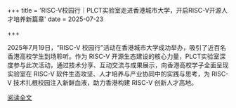 +++
title = 'RISC-V校园行｜PLCT实验室走进香港城市大学，开启RISC-V开源人才培养新篇章'
date = 2025-07-23

+++

2025年7月19日，“RISC-V 校园行”活动在香港城市大学成功举办，吸引了近百名香港高校学生到场聆听。作为 RISC-V 开源生态建设的核心力量，PLCT实验室深度参与此次活动，通过技术分享、互动交流与成果展示，向香港高校学子全面呈现实验室在 RISC-V 软件生态攻坚、人才培养与产业协同中的实践与思考，为 RISC-V 技术扎根校园注入新鲜血液，助力香港构建 RISC-V 创新人才高地。

[阅读全文](https://mp.weixin.qq.com/s/-PGCCl1k919KtcU8Para1w)

